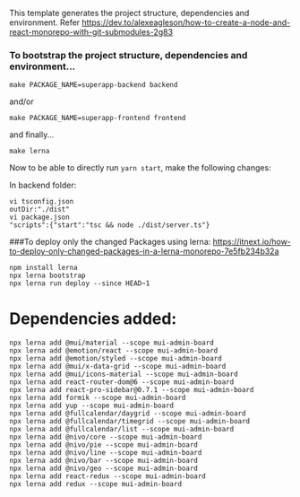 This template generates the project structure, dependencies and environment. Refer https://dev.to/alexeagleson/how-to-create-a-node-and-react-monorepo-with-git-submodules-2g83

### To bootstrap the project structure, dependencies and environment...

```
make PACKAGE_NAME=superapp-backend backend
```

and/or

```
make PACKAGE_NAME=superapp-frontend frontend
```

and finally...

```
make lerna
```

Now to be able to directly run `yarn start`, make the following changes:

In backend folder:

```
vi tsconfig.json
outDir:"./dist"
vi package.json
"scripts":{"start":"tsc && node ./dist/server.ts"}
```

###To deploy only the changed Packages using lerna:
https://itnext.io/how-to-deploy-only-changed-packages-in-a-lerna-monorepo-7e5fb234b32a

```
npm install lerna
npx lerna bootstrap
npx lerna run deploy --since HEAD~1
```

# Dependencies added:

```
npx lerna add @mui/material --scope mui-admin-board
npx lerna add @emotion/react --scope mui-admin-board
npx lerna add @emotion/styled --scope mui-admin-board
npx lerna add @mui/x-data-grid --scope mui-admin-board
npx lerna add @mui/icons-material --scope mui-admin-board
npx lerna add react-router-dom@6 --scope mui-admin-board
npx lerna add react-pro-sidebar@0.7.1 --scope mui-admin-board
npx lerna add formik --scope mui-admin-board
npx lerna add yup --scope mui-admin-board
npx lerna add @fullcalendar/daygrid --scope mui-admin-board
npx lerna add @fullcalendar/timegrid --scope mui-admin-board
npx lerna add @fullcalendar/list --scope mui-admin-board
npx lerna add @nivo/core --scope mui-admin-board
npx lerna add @nivo/pie --scope mui-admin-board
npx lerna add @nivo/line --scope mui-admin-board
npx lerna add @nivo/bar --scope mui-admin-board
npx lerna add @nivo/geo --scope mui-admin-board
npx lerna add react-redux --scope mui-admin-board
npx lerna add redux --scope mui-admin-board
```
